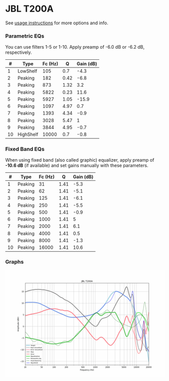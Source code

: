 # JBL T200A
See [usage instructions](https://github.com/jaakkopasanen/AutoEq#usage) for more options and info.

### Parametric EQs
You can use filters 1-5 or 1-10. Apply preamp of -6.0 dB or -6.2 dB, respectively.

|   # | Type      |   Fc (Hz) |    Q |   Gain (dB) |
|-----|-----------|-----------|------|-------------|
|   1 | LowShelf  |       105 | 0.7  |        -4.3 |
|   2 | Peaking   |       182 | 0.42 |        -6.8 |
|   3 | Peaking   |       873 | 1.32 |         3.2 |
|   4 | Peaking   |      5822 | 0.23 |        11.6 |
|   5 | Peaking   |      5927 | 1.05 |       -15.9 |
|   6 | Peaking   |      1097 | 4.97 |         0.7 |
|   7 | Peaking   |      1393 | 4.34 |        -0.9 |
|   8 | Peaking   |      3028 | 5.47 |         1   |
|   9 | Peaking   |      3844 | 4.95 |        -0.7 |
|  10 | HighShelf |     10000 | 0.7  |        -0.8 |

### Fixed Band EQs
When using fixed band (also called graphic) equalizer, apply preamp of **-10.6 dB** (if available) and set gains manually with these parameters.

|   # | Type    |   Fc (Hz) |    Q |   Gain (dB) |
|-----|---------|-----------|------|-------------|
|   1 | Peaking |        31 | 1.41 |        -5.3 |
|   2 | Peaking |        62 | 1.41 |        -5.1 |
|   3 | Peaking |       125 | 1.41 |        -6.1 |
|   4 | Peaking |       250 | 1.41 |        -5.5 |
|   5 | Peaking |       500 | 1.41 |        -0.9 |
|   6 | Peaking |      1000 | 1.41 |         5   |
|   7 | Peaking |      2000 | 1.41 |         6.1 |
|   8 | Peaking |      4000 | 1.41 |         0.5 |
|   9 | Peaking |      8000 | 1.41 |        -1.3 |
|  10 | Peaking |     16000 | 1.41 |        10.6 |

### Graphs
![](./JBL%20T200A.png)
